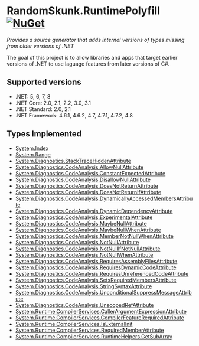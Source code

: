 # RandomSkunk.RuntimePolyfill [![NuGet](https://img.shields.io/nuget/v/RandomSkunk.RuntimePolyfill.svg)](https://www.nuget.org/packages/RandomSkunk.RuntimePolyfill)

*Provides a source generator that adds internal versions of types missing from older versions of .NET*

The goal of this project is to allow libraries and apps that target earlier versions of .NET to use laguage features from later versions of C#.

## Supported versions

- .NET: 5, 6, 7, 8
- .NET Core: 2.0, 2.1, 2.2, 3.0, 3.1
- .NET Standard: 2.0, 2.1
- .NET Framework: 4.6.1, 4.6.2, 4.7, 4.7.1, 4.7.2, 4.8

## Types Implemented

- [System.Index](https://learn.microsoft.com/en-us/dotnet/api/system.index)
- [System.Range](https://learn.microsoft.com/en-us/dotnet/api/system.range)
- [System.Diagnostics.StackTraceHiddenAttribute](https://learn.microsoft.com/en-us/dotnet/api/system.diagnostics.stacktracehiddenattribute)
- [System.Diagnostics.CodeAnalysis.AllowNullAttribute](https://learn.microsoft.com/en-us/dotnet/api/system.diagnostics.codeanalysis.allownullattribute)
- [System.Diagnostics.CodeAnalysis.ConstantExpectedAttribute](https://learn.microsoft.com/en-us/dotnet/api/system.diagnostics.codeanalysis.constantexpectedattribute)
- [System.Diagnostics.CodeAnalysis.DisallowNullAttribute](https://learn.microsoft.com/en-us/dotnet/api/system.diagnostics.codeanalysis.disallownullattribute)
- [System.Diagnostics.CodeAnalysis.DoesNotReturnAttribute](https://learn.microsoft.com/en-us/dotnet/api/system.diagnostics.codeanalysis.doesnotreturnattribute)
- [System.Diagnostics.CodeAnalysis.DoesNotReturnIfAttribute](https://learn.microsoft.com/en-us/dotnet/api/system.diagnostics.codeanalysis.doesnotreturnifattribute)
- [System.Diagnostics.CodeAnalysis.DynamicallyAccessedMembersAttribute](https://learn.microsoft.com/en-us/dotnet/api/system.diagnostics.codeanalysis.dynamicallyaccessedmembersattribute)
- [System.Diagnostics.CodeAnalysis.DynamicDependencyAttribute](https://learn.microsoft.com/en-us/dotnet/api/system.diagnostics.codeanalysis.dynamicdependencyattribute)
- [System.Diagnostics.CodeAnalysis.ExperimentalAttribute](https://learn.microsoft.com/en-us/dotnet/api/system.diagnostics.codeanalysis.experimentalattribute)
- [System.Diagnostics.CodeAnalysis.MaybeNullAttribute](https://learn.microsoft.com/en-us/dotnet/api/system.diagnostics.codeanalysis.maybenullattribute)
- [System.Diagnostics.CodeAnalysis.MaybeNullWhenAttribute](https://learn.microsoft.com/en-us/dotnet/api/system.diagnostics.codeanalysis.maybenullwhenattribute)
- [System.Diagnostics.CodeAnalysis.MemberNotNullWhenAttribute](https://learn.microsoft.com/en-us/dotnet/api/system.diagnostics.codeanalysis.membernotnullwhenattribute)
- [System.Diagnostics.CodeAnalysis.NotNullAttribute](https://learn.microsoft.com/en-us/dotnet/api/system.diagnostics.codeanalysis.notnullattribute)
- [System.Diagnostics.CodeAnalysis.NotNullIfNotNullAttribute](https://learn.microsoft.com/en-us/dotnet/api/system.diagnostics.codeanalysis.notnullifnotnullattribute)
- [System.Diagnostics.CodeAnalysis.NotNullWhenAttribute](https://learn.microsoft.com/en-us/dotnet/api/system.diagnostics.codeanalysis.notnullwhenattribute)
- [System.Diagnostics.CodeAnalysis.RequiresAssemblyFilesAttribute](https://learn.microsoft.com/en-us/dotnet/api/system.diagnostics.codeanalysis.requiresassemblyfilesattribute)
- [System.Diagnostics.CodeAnalysis.RequiresDynamicCodeAttribute](https://learn.microsoft.com/en-us/dotnet/api/system.diagnostics.codeanalysis.requiresdynamiccodeattribute)
- [System.Diagnostics.CodeAnalysis.RequiresUnreferencedCodeAttribute](https://learn.microsoft.com/en-us/dotnet/api/system.diagnostics.codeanalysis.requiresunreferencedcodeattribute)
- [System.Diagnostics.CodeAnalysis.SetsRequiredMembersAttribute](https://learn.microsoft.com/en-us/dotnet/api/system.diagnostics.codeanalysis.setsrequiredmembersattribute)
- [System.Diagnostics.CodeAnalysis.StringSyntaxAttribute](https://learn.microsoft.com/en-us/dotnet/api/system.diagnostics.codeanalysis.stringsyntaxattribute)
- [System.Diagnostics.CodeAnalysis.UnconditionalSuppressMessageAttribute](https://learn.microsoft.com/en-us/dotnet/api/system.diagnostics.codeanalysis.unconditionalsuppressmessageattribute)
- [System.Diagnostics.CodeAnalysis.UnscopedRefAttribute](https://learn.microsoft.com/en-us/dotnet/api/system.diagnostics.codeanalysis.unscopedrefattribute)
- [System.Runtime.CompilerServices.CallerArgumentExpressionAttribute](https://learn.microsoft.com/en-us/dotnet/api/system.runtime.compilerservices.callerargumentexpressionattribute)
- [System.Runtime.CompilerServices.CompilerFeatureRequiredAttribute](https://learn.microsoft.com/en-us/dotnet/api/system.runtime.compilerservices.compilerfeaturerequiredattribute)
- [System.Runtime.CompilerServices.IsExternalInit](https://learn.microsoft.com/en-us/dotnet/api/system.runtime.compilerservices.isexternalinit)
- [System.Runtime.CompilerServices.RequiredMemberAttribute](https://learn.microsoft.com/en-us/dotnet/api/system.runtime.compilerservices.requiredmemberattribute)
- [System.Runtime.CompilerServices.RuntimeHelpers.GetSubArray](https://learn.microsoft.com/en-us/dotnet/api/system.runtime.compilerservices.runtimehelpers.getsubarray)
